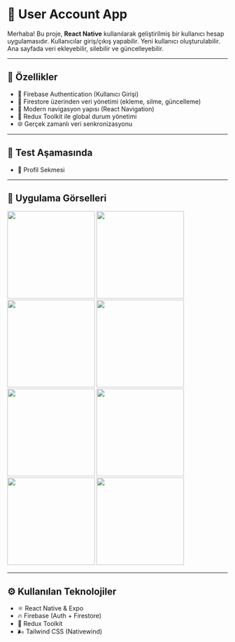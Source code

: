 # 👤 User Account App

Merhaba! Bu proje, **React Native** kullanılarak geliştirilmiş bir kullanıcı hesap uygulamasıdır. Kullanıcılar giriş/çıkış yapabilir. Yeni kullanıcı oluşturulabilir. Ana sayfada veri ekleyebilir, silebilir ve güncelleyebilir.

---

## 🚀 Özellikler

- 🔐 Firebase Authentication (Kullanıcı Girişi)
- 📝 Firestore üzerinden veri yönetimi (ekleme, silme, güncelleme)
- 🧭 Modern navigasyon yapısı (React Navigation)
- 💾 Redux Toolkit ile global durum yönetimi
- 🌐 Gerçek zamanlı veri senkronizasyonu

---

## 🚀 Test Aşamasında

- 👤 Profil Sekmesi

---

## 📱 Uygulama Görselleri

<p float="left">
  <img src="https://github.com/user-attachments/assets/900aa29c-3904-4d36-8c9c-dae895b5a3c2" width="200" />
  <img src="https://github.com/user-attachments/assets/0da10d68-b160-4dd9-8b85-808e5e970082" width="200" />
  <img src="https://github.com/user-attachments/assets/abe6ce8e-2279-400e-8fa9-eefa8601cf8f" width="200" />
  <img src="https://github.com/user-attachments/assets/f1f9ffec-d59d-48a8-a050-fd3e92623d50" width="200" />
  <img src="https://github.com/user-attachments/assets/8fa59602-15c9-443f-8102-1b2c0a7bfb29" width="200" />
  <img src="https://github.com/user-attachments/assets/f2cb5e4c-0417-491a-9400-5681f8c38dcf" width="200" />
  <img src="https://github.com/user-attachments/assets/97bfea41-6b02-4354-a59b-5186403d3588" width="200" />
  <img src="https://github.com/user-attachments/assets/c7c97ad6-edcf-4979-836e-508b55fc0443" width="200" />
</p>

---

## ⚙️ Kullanılan Teknolojiler

- ⚛️ React Native & Expo
- 🔥 Firebase (Auth + Firestore)
- 🧠 Redux Toolkit
- 🌬️ Tailwind CSS (Nativewind)
